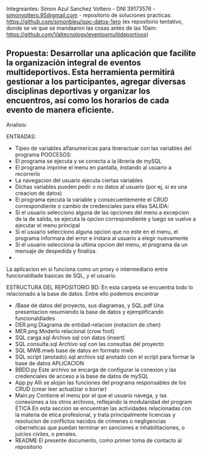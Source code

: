 Integreantes:
Simon Azul Sanchez Vottero - DNI 39173576 - simonvottero.95@gmail.com - repositorio de soluciones practicas: https://github.com/simonbleu/ispc-datos-1ero
(ex repositorio tentativo, donde se ve que se mandaaron las cosas antes de las 10am: https://github.com/Valtecnology/eventosmultideportivos)

Propuesta: 
Desarrollar una aplicación que facilite la organización integral de eventos multideportivos. Esta herramienta permitirá gestionar a los participantes, agregar diversas disciplinas deportivas y organizar los encuentros, así como los horarios de cada evento de manera eficiente.
------------------------------------------------------------------------------------------------------

Analisis:

ENTRADAS:
 - Tipeo de variables alfanumericas para itneractuar con las variables del programa
POOCESOS:
 - El programa se ejecuta y se conecta a la libreria de mySQL
 - El programa imprime el menu en pantalla, instando al usuario a recorrerlo
 - La navegacion del usuario ejecuta ciertas variables
 - Dichas variables pueden pedir o no datos al usuario (por ej, si es una creacion de datos)
 - El programa ejecuta la variable y consecuentemente el CRUD correspondiente o cambio de credenciales para ellas
SALIDA:
 - Si el usuario selecciono alguna de las opciones del menu a excepcion de la de salida, se ejecuta la opcion correspondiente y luego se vuelve a ejecutar el menu principal
 - Si el usuario selecciono alguna opcion que no este en el menu, el programa informara del error e instara al usuario a elegir nuevamente
 - Si el usuario selecciona la ultima opcion del menu, el programa da un mensaje de despedida y finaliza.
 - 
La aplicacion en si funciona como un proxy o intermediario entre funcionaldiade basicas de SQL, y el usuario.

ESTRUCTURA DEL REPOSITORIO
 BD:
 En esta carpeta se encuentra todo lo relacionado a la base de datos. Entre ello podemos encontrar
  - /Base de datos del proyecto, sus diagramas, y SQL.pdf
Una presentacion resumiendo la base de datos y ejemplificando funcionaldiades
 - DER.png
   Diagrama de entidad-relacion (notacion de chen)
 - MER.png
   Moderlo relacional (crow foot)
 - SQL carga.sql
   Archivo sql con datos (insert)
 - SQL consulta.sql
   Archivo sql con las consultas del proyecto
 - SQL MWB.mwb
   base de datos en formato mwb
 - SQL script (anotado).sql
   archivo sql anotado con el script para formar la base de datos
APLICACION
- BBDD.py
  Este archivo se encarga de configurar la conexion y las credenciales de  acceso a la base de datos de mySQL
- App.py
  Alli se alojan las funciones del programa responsables de los CRUD (crear leer actualziar o borrar)
- Main.py
  Contiene el menu por el que el usuario navega, y las conexiones a los otros archivos, reflejando la modularidad del program
ETICA
En esta seccion se encuentran las actividades relacionadas con la materia de etica profesional, y trata principalmente licencias y resolucion de conflictos nacidos de crimenes o negligencias ciberneticas que puedan terminar en sanciones e inhabilitaciones, o juicios civiles, o penales.
 - README
   El presente documento, como primer toma de contacto al repositorio

